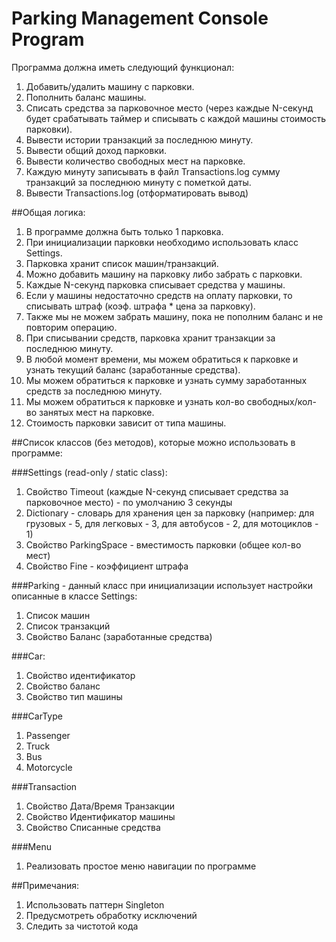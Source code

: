 # Parking Management Console Program

Программа должна иметь следующий функционал:
1. Добавить/удалить машину с парковки.
2. Пополнить баланс машины.
3. Списать средства за парковочное место (через каждые N-секунд будет срабатывать таймер и списывать с каждой машины стоимость парковки).
4. Вывести истории транзакций за последнюю минуту.
5. Вывести общий доход парковки.
6. Вывести количество свободных мест на парковке.
7. Каждую минуту записывать в файл Transactions.log сумму транзакций за последнюю минуту с пометкой даты.
8. Вывести Transactions.log (отформатировать вывод)

##Общая логика: 
1. В программе должна быть только 1 парковка. 
2. При инициализации парковки необходимо использовать класс Settings. 
3. Парковка хранит список машин/транзакций.
4. Можно добавить машину на парковку либо забрать с парковки. 
5. Каждые N-секунд парковка списывает средства у машины. 
6. Если у машины недостаточно средств на оплату парковки, то списывать штраф (коэф. штрафа * цена за парковку). 
7. Также мы не можем забрать машину, пока не пополним баланс и не повторим операцию.
8. При списывании средств, парковка хранит транзакции за последнюю минуту. 
9. В любой момент времени, мы можем обратиться к парковке и узнать текущий баланс (заработанные средства).
10. Мы можем обратиться к парковке и узнать сумму заработанных средств за последнюю минуту. 
11. Мы можем обратиться к парковке и узнать кол-во свободных/кол-во занятых мест на парковке. 
12. Стоимость парковки зависит от типа машины.

##Список классов (без методов), которые можно использовать в программе:

###Settings (read-only / static class):
1. Свойство Timeout (каждые N-секунд списывает средства за парковочное место) - по умолчанию 3 секунды
2. Dictionary - словарь для хранения цен за парковку (например: для грузовых - 5, для легковых - 3, для автобусов - 2, для мотоциклов - 1)
3. Свойство ParkingSpace - вместимость парковки (общее кол-во мест)
4. Свойство Fine - коэффициент штрафа

###Parking - данный класс при инициализации использует настройки описанные в классе Settings:
1. Список машин
2. Список транзакций
3. Свойство Баланс (заработанные средства)

###Car:
1. Свойство идентификатор
2. Свойство баланс
3. Свойство тип машины

###CarType
1. Passenger
2. Truck
3. Bus
4. Motorcycle

###Transaction
1. Свойство Дата/Время Транзакции
2. Свойство Идентификатор машины
3. Свойство Списанные средства

###Menu
1. Реализовать простое меню навигации по программе

##Примечания:
1. Использовать паттерн Singleton
2. Предусмотреть обработку исключений
3. Следить за чистотой кода

